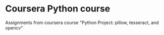 # Coursera Python course
Assignments from coursera course "Python Project: pillow, tesseract, and opencv"

